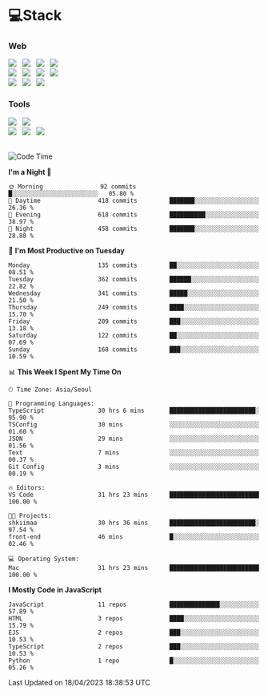 <h1>💻Stack</h1>
<div>
 <h3>Web</h3>
 <!-- badge : https://shields.io/ -->
 <!-- icon : https://simpleicons.org/?q=Get -->
 <img src="https://img.shields.io/badge/HTML5-e74c3c?style=flat-square&logo=HTML5&logoColor=white"> &nbsp 
 <img src="https://img.shields.io/badge/CSS3-0A84FF?style=flat-square&logo=CSS3&logoColor=white"> &nbsp 
 <img src="https://img.shields.io/badge/JavaScript-FFCD11?style=flat-square&logo=JavaScript&logoColor=white"> &nbsp 
 <img src="https://img.shields.io/badge/TypeScript-3075C0?style=flat-square&logo=TypeScript&logoColor=white">
 <br/>
 <img src="https://img.shields.io/badge/React-00BCF6?style=flat-square&logo=React&logoColor=white"> &nbsp 
 <img src="https://img.shields.io/badge/Redux-764ABC?style=flat-square&logo=Redux&logoColor=white"/> &nbsp 
 <img src="https://img.shields.io/badge/CSS Modules-000000?style=flat-square&logo=CSS Modules&logoColor=white"/> &nbsp 
 <img src="https://img.shields.io/badge/styled%2Dcomponents-DB7093?style=flat-square&logo=styled%2Dcomponents&logoColor=white"/>
 <br/>
 <img src="https://img.shields.io/badge/Node-339933?style=flat-square&logo=Node.js&logoColor=white"> &nbsp 
 <img src="https://img.shields.io/badge/Express-000000?style=flat-square&logo=Express&logoColor=white"/> &nbsp 
 <img src="https://img.shields.io/badge/MongoDB-47A248?style=flat-square&logo=MongoDB&logoColor=white"/>
 
 <h3>Tools</h3>
 <img src="https://img.shields.io/badge/Visual Studio Code-007ACC?style=flat-square&logo=Visual Studio Code&logoColor=white"/> &nbsp 
 <img src="https://img.shields.io/badge/Postman-FF6C37?style=flat-square&logo=Postman&logoColor=white"/> &nbsp
 <br>
 <img src="https://img.shields.io/badge/Adobe Photoshop-31A8FF?style=flat-square&logo=Adobe Photoshop&logoColor=white"/> &nbsp 
 <img src="https://img.shields.io/badge/Adobe Illustrator-FF9A00?style=flat-square&logo=Adobe Illustrator&logoColor=white"/> &nbsp 
 <img src="https://img.shields.io/badge/Figma-F24E1E?style=flat-square&logo=Figma&logoColor=white"/> &nbsp
</div>

<br>

<!--START_SECTION:waka-->
![Code Time](http://img.shields.io/badge/Code%20Time-98%20hrs%2039%20mins-blue)

**I'm a Night 🦉** 

```text
🌞 Morning                92 commits          █░░░░░░░░░░░░░░░░░░░░░░░░   05.80 % 
🌆 Daytime                418 commits         ███████░░░░░░░░░░░░░░░░░░   26.36 % 
🌃 Evening                618 commits         ██████████░░░░░░░░░░░░░░░   38.97 % 
🌙 Night                  458 commits         ███████░░░░░░░░░░░░░░░░░░   28.88 % 
```
📅 **I'm Most Productive on Tuesday** 

```text
Monday                   135 commits         ██░░░░░░░░░░░░░░░░░░░░░░░   08.51 % 
Tuesday                  362 commits         ██████░░░░░░░░░░░░░░░░░░░   22.82 % 
Wednesday                341 commits         █████░░░░░░░░░░░░░░░░░░░░   21.50 % 
Thursday                 249 commits         ████░░░░░░░░░░░░░░░░░░░░░   15.70 % 
Friday                   209 commits         ███░░░░░░░░░░░░░░░░░░░░░░   13.18 % 
Saturday                 122 commits         ██░░░░░░░░░░░░░░░░░░░░░░░   07.69 % 
Sunday                   168 commits         ███░░░░░░░░░░░░░░░░░░░░░░   10.59 % 
```


📊 **This Week I Spent My Time On** 

```text
🕑︎ Time Zone: Asia/Seoul

💬 Programming Languages: 
TypeScript               30 hrs 6 mins       ████████████████████████░   95.90 % 
TSConfig                 30 mins             ░░░░░░░░░░░░░░░░░░░░░░░░░   01.60 % 
JSON                     29 mins             ░░░░░░░░░░░░░░░░░░░░░░░░░   01.56 % 
Text                     7 mins              ░░░░░░░░░░░░░░░░░░░░░░░░░   00.37 % 
Git Config               3 mins              ░░░░░░░░░░░░░░░░░░░░░░░░░   00.19 % 

🔥 Editors: 
VS Code                  31 hrs 23 mins      █████████████████████████   100.00 % 

🐱‍💻 Projects: 
shkiimaa                 30 hrs 36 mins      ████████████████████████░   97.54 % 
front-end                46 mins             █░░░░░░░░░░░░░░░░░░░░░░░░   02.46 % 

💻 Operating System: 
Mac                      31 hrs 23 mins      █████████████████████████   100.00 % 
```

**I Mostly Code in JavaScript** 

```text
JavaScript               11 repos            ██████████████░░░░░░░░░░░   57.89 % 
HTML                     3 repos             ████░░░░░░░░░░░░░░░░░░░░░   15.79 % 
EJS                      2 repos             ███░░░░░░░░░░░░░░░░░░░░░░   10.53 % 
TypeScript               2 repos             ███░░░░░░░░░░░░░░░░░░░░░░   10.53 % 
Python                   1 repo              █░░░░░░░░░░░░░░░░░░░░░░░░   05.26 % 
```




 Last Updated on 18/04/2023 18:38:53 UTC
<!--END_SECTION:waka-->
